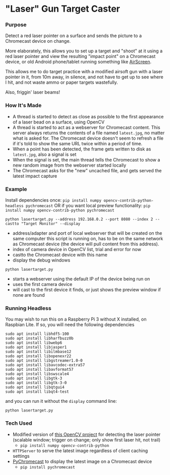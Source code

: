 # "Laser" Gun Target Caster

### Purpose

Detect a red laser pointer on a surface and sends the picture to a Chromecast device on change.

More elaborately, this allows you to set up a target and "shoot" at it using a red laser pointer and view the resulting "impact point" on a Chromecast device, or old Android phone/tablet running something like [AirScreen](https://play.google.com/store/apps/details?id=com.ionitech.airscreen).

This allows me to do target practice with a modified airsoft gun with a laser pointer in it, from 10m away, in silence, and not have to get up to see where I hit, and not waste ammo or paper targets wastefully.

Also, friggin' laser beams!

### How It's Made

* A thread is started to detect as close as possible to the first appearance of a laser bead on a surface, using OpenCV
* A thread is started to act as a webserver for Chromecast content. This server always returns the contents of a file named `latest.jpg`, no matter what is asked for. The Chromecast device doesn't seem to refresh a file if it's told to show the same URL twice within a period of time.
* When a point has been detected, the frame gets written to disk as `latest.jpg`, also a signal is set
* When the signal is set, the main thread tells the Chromecast to show a new random image from the webserver started locally
* The Chromecast asks for the "new" uncached file, and gets served the latest impact capture

### Example

Install dependencies once:
`pip install numpy opencv-contrib-python-headless pychromecast`
OR if you want local preview functionality:
`pip install numpy opencv-contrib-python pychromecast`

`python lasertarget.py --address 192.168.0.2 --port 8080 --index 2 --castto "Target Monitor" --display`

  * address/adapter and port of local webserver that will be created on the same computer this script is running on, has to be on the same network as Chromecast device (the device will pull content from this address).
  * index of camera device in OpenCV list, trial and error for now
  * castto the Chromecast device with this name
  * display the debug windows

`python lasertarget.py`

  * starts a webserver using the default IP of the device being run on
  * uses the first camera device
  * will cast to the first device it finds, or just shows the preview window if none are found


### Running Headless  

You may wish to run this on a Raspberry Pi 3 without X installed, on Raspbian Lite.
If so, you will need the following dependencies

```
sudo apt install libhdf5-100
sudo apt install libharfbuzz0b
sudo apt install libwebp6
sudo apt install libjasper1
sudo apt install libilmbase12
sudo apt install libopenexr22
sudo apt install libgstreamer1.0-0
sudo apt install libavcodec-extra57
sudo apt install libavformat57
sudo apt install libswscale4
sudo apt install libgtk-3
sudo apt install libgtk-3-0
sudo apt install libqtgui4
sudo apt install libqt4-test
```

and you can run it without the `display` command line:

`python lasertarget.py`

### Tech Used

  * Modified version of [this OpenCV project](https://github.com/bradmontgomery/python-laser-tracker) for detecting the laser pointer
  (scalable window; trigger on change; only show first laser hit, not trail)
    * `pip install numpy opencv-contrib-python`
  * `HTTPServer` to serve the latest image regardless of client caching settings
  * [PyChromecast](https://github.com/balloob/pychromecast) to display the latest image on a Chromecast device
    * `pip install pychromecast`
